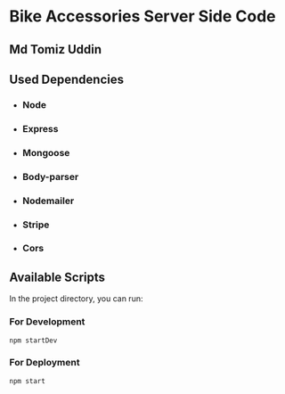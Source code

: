 # Bike Accessories Server Side Code
## Md Tomiz Uddin


## Used Dependencies
- ### Node
- ### Express
- ### Mongoose
- ### Body-parser
- ### Nodemailer
- ### Stripe
- ### Cors

## Available Scripts

In the project directory, you can run:
### For Development
    npm startDev

### For Deployment
    npm start
